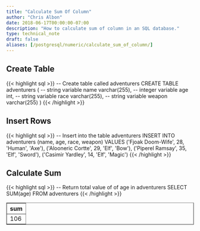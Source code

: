 ```yaml
---
title: "Calculate Sum Of Column"
author: "Chris Albon"
date: 2018-06-17T00:00:00-07:00
description: "How to calculate sum of column in an SQL database."
type: technical_note
draft: false
aliases: [/postgresql/numeric/calculate_sum_of_column/]
---
```


## Create Table

{{< highlight sql >}}
-- Create table called adventurers
CREATE TABLE adventurers (
    -- string variable
    name varchar(255),
    -- integer variable
    age int,
    -- string variable
    race varchar(255),
    -- string variable
    weapon varchar(255)
)
{{< /highlight >}}

## Insert Rows

{{< highlight sql >}}
-- Insert into the table adventurers
INSERT INTO adventurers (name, age, race, weapon)
VALUES ('Fjoak Doom-Wife', 28, 'Human', 'Axe'),
       ('Alooneric Cortte', 29, 'Elf', 'Bow'),
       ('Piperel Ramsay', 35, 'Elf', 'Sword'),
       ('Casimir Yardley', 14, 'Elf', 'Magic')
{{< /highlight >}}

## Calculate Sum

{{< highlight sql >}}
-- Return total value of of age in adventurers
SELECT SUM(age) FROM adventurers
{{< /highlight >}}
<table border="1" style="border-collapse:collapse">
<tr><th>sum</th></tr>
<tr><td>106</td></tr></table>